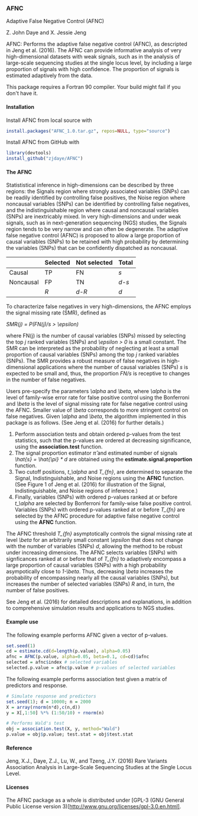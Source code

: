 ### AFNC
Adaptive False Negative Control (AFNC)

Z. John Daye and X. Jessie Jeng

AFNC: Performs the adaptive false negative control (AFNC), as descripted in Jeng et al. (2016).  The AFNC can provide informative analysis of very high-dimensional datasets with weak signals, such as in the analysis of large-scale sequencing studies at the single locus level, by including a large proportion of signals with high confidence.  The proportion of signals is estimated adaptively from the data.

This package requires a Fortran 90 compiler.  Your build might fail if you don't have it.

#### Installation

Install AFNC from local source with

```r
install.packages("AFNC_1.0.tar.gz", repos=NULL, type="source")
```

Install AFNC from GitHub with

```r
library(devtools)
install_github("zjdaye/AFNC")
```

#### The AFNC

Statististical inference in high-dimensions can be described by three regions: the Signals region where strongly associated variables (SNPs) can be readily identified by controlling false positives, the Noise region where noncausal variables (SNPs) can be identified by controlling false negatives, and the indistinguishable region where causal and noncausal variables (SNPs) are inextricably mixed.  In very high-dimensions and under weak signals, such as in next-generation sequencing (NGS) studies, the Signals region tends to be very narrow and can often be degenerate.  The adaptive false negative control (AFNC) is proposed to allow a large proportion of causal variables (SNPs) to be retained with high probability by determining the variables (SNPs) that can be confidently dispatched as noncausal.

|               | Selected | Not selected | Total |
| ------------- | ------------- | ------------- | ------------- |
| Causal  | TP  | FN  | *s*  |
| Noncausal  | FP  | TN  | *d-s*  |
|   | *R*  | *d-R*  | *d*  |

To characterize false negatives in very high-dimensions, the AFNC employs the signal missing rate (SMR), defined as

*SMR(j) = P(FN(j)/s > \epsilon)*

where FN(j) is the number of causal variables (SNPs) missed by selecting the top *j* ranked variables (SNPs) and *\epsilon > 0* is a small constant. The SMR can be interpreted as the probability of neglecting at least a small proportion of causal variables (SNPs) among the top *j* ranked variables (SNPs). The SMR provides a robust measure of false negatives in high-dimensional applications where the number of causal variables (SNPs) *s* is expected to be small and, thus, the proportion *FN/s* is receptive to changes in the number of false negatives.

Users pre-specify the parameters *\alpha* and *\beta*, where *\alpha* is the level of family-wise error rate for false positive control using the Bonferroni and *\beta* is the level of signal missing rate for false negative control using the AFNC.  Smaller value of *\beta* corresponds to more stringent control on false negatives.  Given *\alpha* and *\beta*, the algorithm implemented in this package is as follows. (See Jeng et al. (2016) for further details.)  

  1. Perform association tests and obtain ordered p-values from the test statistics, such that the p-values are ordered at decreasing significance, using the **association.test** function.  
  2. The signal proportion estimator $\hat{\pi}$ and estimated number of signals *\hat{s} = \hat{\pi} * d* are obtained using the **estimate.signal.proportion** function.
  3. Two cutoff positions, *t_\alpha* and *T_{fn}*, are determined to separate the Signal, Indistinguishable, and Noise regions using the **AFNC** function. (See Figure 1 of Jeng et al. (2016) for illustration of the Signal, Indistinguishable, and Noise regions of inference.)
  4. Finally, variables (SNPs) with ordered p-values ranked at or before *t_\alpha* are selected by Bonferroni for family-wise false positive control. Variables (SNPs) with ordered p-values ranked at or before *T_{fn}* are selected by the AFNC procedure for adaptive false negative control using the **AFNC** function.


The AFNC threshold *T_{fn}* asymptotically controls the signal missing rate at level *\beta* for an arbitrarily small constant *\epsilon* that does not change with the number of variables (SNPs) *d*, allowing the method to be robust under increasing dimensions.  The AFNC selects variables (SNPs) with signficances ranked at or before that of *T_{fn}* to adaptively encompass a large proportion of causal variables (SNPs) with a high probability asympotically close to *1-\beta*.  Thus, decreasing *\beta* increases the probability of encompassing nearly all the causal variables (SNPs), but increases the number of selected variables (SNPs) *R* and, in turn, the number of false positives.

See Jeng et al. (2016) for detailed descriptions and explanations, in addition to comprehensive simulation results and applications to NGS studies.

#### Example use

The following example performs AFNC given a vector of p-values.

```r
set.seed(1)
cd = estimate.cd(d=length(p.value), alpha=0.05)
afnc = AFNC(p.value, alpha=0.05, beta=0.1, cd=cd)$afnc
selected = afnc$index # selected variables
selected.p.value = afnc$p.value # p-values of selected variables
```

The following example performs association test given a matrix of predictors and response.

```r
# Simulate response and predictors
set.seed(1); d = 10000; n = 2000
X = array(rnorm(n*d),c(n,d))
y = X[,1:50] %*% (1:50/10) + rnorm(n)

# Performs Wald's test
obj = association.test(X, y, method="Wald")
p.value = obj$p.value; test.stat = obj$test.stat
```

#### Reference

Jeng, X.J., Daye, Z.J., Lu, W., and Tzeng, J.Y. (2016) Rare Variants Association Analysis in Large-Scale Sequencing Studies at the Single Locus Level.

#### Licenses

The AFNC package as a whole is distributed under
[GPL-3 (GNU General Public License version 3)[http://www.gnu.org/licenses/gpl-3.0.en.html].
